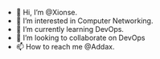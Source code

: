 - 👋 Hi, I’m @Xionse.
- 👀 I’m interested in Computer Networking.
- 🌱 I’m currently learning DevOps.
- 💞️ I’m looking to collaborate on DevOps
- 📫 How to reach me @Addax. 

<!---
Xionse/Xionse is a ✨ special ✨ repository because its `README.md` (this file) appears on your GitHub profile.
You can click the Preview link to take a look at your changes.
--->
